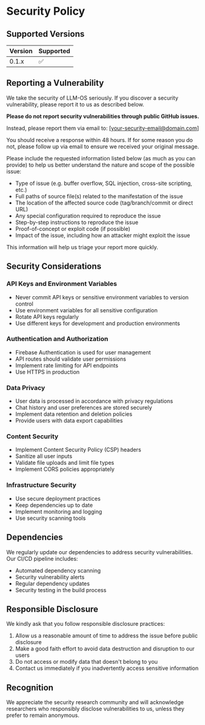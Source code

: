 # Security Policy

## Supported Versions

| Version | Supported          |
| ------- | ------------------ |
| 0.1.x   | :white_check_mark: |

## Reporting a Vulnerability

We take the security of LLM-OS seriously. If you discover a security vulnerability, please report it to us as described below.

**Please do not report security vulnerabilities through public GitHub issues.**

Instead, please report them via email to: [your-security-email@domain.com]

You should receive a response within 48 hours. If for some reason you do not, please follow up via email to ensure we received your original message.

Please include the requested information listed below (as much as you can provide) to help us better understand the nature and scope of the possible issue:

* Type of issue (e.g. buffer overflow, SQL injection, cross-site scripting, etc.)
* Full paths of source file(s) related to the manifestation of the issue
* The location of the affected source code (tag/branch/commit or direct URL)
* Any special configuration required to reproduce the issue
* Step-by-step instructions to reproduce the issue
* Proof-of-concept or exploit code (if possible)
* Impact of the issue, including how an attacker might exploit the issue

This information will help us triage your report more quickly.

## Security Considerations

### API Keys and Environment Variables
- Never commit API keys or sensitive environment variables to version control
- Use environment variables for all sensitive configuration
- Rotate API keys regularly
- Use different keys for development and production environments

### Authentication and Authorization
- Firebase Authentication is used for user management
- API routes should validate user permissions
- Implement rate limiting for API endpoints
- Use HTTPS in production

### Data Privacy
- User data is processed in accordance with privacy regulations
- Chat history and user preferences are stored securely
- Implement data retention and deletion policies
- Provide users with data export capabilities

### Content Security
- Implement Content Security Policy (CSP) headers
- Sanitize all user inputs
- Validate file uploads and limit file types
- Implement CORS policies appropriately

### Infrastructure Security
- Use secure deployment practices
- Keep dependencies up to date
- Implement monitoring and logging
- Use security scanning tools

## Dependencies

We regularly update our dependencies to address security vulnerabilities. Our CI/CD pipeline includes:

- Automated dependency scanning
- Security vulnerability alerts
- Regular dependency updates
- Security testing in the build process

## Responsible Disclosure

We kindly ask that you follow responsible disclosure practices:

1. Allow us a reasonable amount of time to address the issue before public disclosure
2. Make a good faith effort to avoid data destruction and disruption to our users
3. Do not access or modify data that doesn't belong to you
4. Contact us immediately if you inadvertently access sensitive information

## Recognition

We appreciate the security research community and will acknowledge researchers who responsibly disclose vulnerabilities to us, unless they prefer to remain anonymous.
